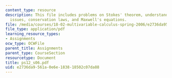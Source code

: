 ```yaml
---
content_type: resource
description: This file includes problems on Stokes' theorem, understanding curl, topological
  issues, conservation laws, and Maxwell's equations.
file: /media/courses/18-02-multivariable-calculus-spring-2006/e2736da9561a0e6e183818502c07da88_ps12_s06.pdf
file_type: application/pdf
learning_resource_types:
- Assignments
ocw_type: OCWFile
parent_title: Assignments
parent_type: CourseSection
resourcetype: Document
title: ps12_s06.pdf
uid: e2736da9-561a-0e6e-1838-18502c07da88
---
```

